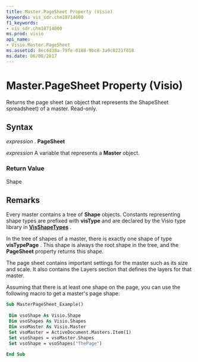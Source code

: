 ```yaml
---
title: Master.PageSheet Property (Visio)
keywords: vis_sdr.chm10714000
f1_keywords:
- vis_sdr.chm10714000
ms.prod: visio
api_name:
- Visio.Master.PageSheet
ms.assetid: 8ec4d38a-79fe-018d-9bc8-3a9c0221f018
ms.date: 06/08/2017
---
```



# Master.PageSheet Property (Visio)

Returns the page sheet (an object that represents the ShapeSheet spreadsheet) of a master. Read-only.


## Syntax

 _expression_ . **PageSheet**

 _expression_ A variable that represents a **Master** object.


### Return Value

Shape


## Remarks

Every master contains a tree of  **Shape** objects. Constants representing shape types are prefixed with **visType** and are declared by the Visio type library in **[VisShapeTypes](visshapetypes-enumeration-visio.md)** .

In the tree of shapes of a master, there is exactly one shape of type  **visTypePage** . This shape is always the root shape in the tree, and the **PageSheet** property returns this shape.

The page sheet contains important settings for the master such as its size and scale. It also contains the Layers section that defines the layers for that master.

Assuming that there is at least one shape on the page, you can use the following macro to get a master's page shape:




```vb
Sub MasterPageSheet_Example() 
 
 Dim vsoShape As Visio.Shape 
 Dim vsoShapes As Visio.Shapes 
 Dim vsoMaster As Visio.Master 
 Set vsoMaster = ActiveDocument.Masters.Item(1) 
 Set vsoShapes = vsoMaster.Shapes 
 Set vsoShape = vsoShapes("ThePage") 
 
End Sub
```


